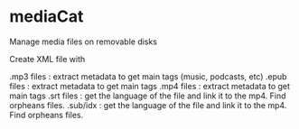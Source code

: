 # mediaCat
Manage media files on removable disks

Create XML file with 

.mp3 files  : extract metadata to get main tags (music, podcasts, etc)
.epub files : extract metadata to get main tags
.mp4 files  : extract metadata to get main tags
.srt files  : get the language of the file and link it to the mp4. Find orpheans files.
.sub/idx    : get the language of the file and link it to the mp4. Find orpheans files.
